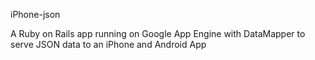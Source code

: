 iPhone-json

A Ruby on Rails app running on Google App Engine with DataMapper to serve JSON data to an iPhone and Android App